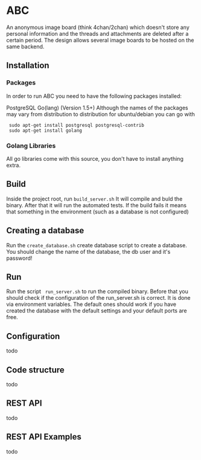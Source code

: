 # ABC

An anonymous image board (think 4chan/2chan) which doesn't store any personal information and the threads and attachments are deleted after a certain period. The design allows several image boards to be hosted on the same backend.

## Installation

### Packages

In order to run ABC you need to have the following packages installed:

PostgreSQL
Go(lang) (Version 1.5+)
Although the names of the packages may vary from distribution to distribution for ubuntu/debian you can go with
```
 sudo apt-get install postgresql postgresql-contrib
 sudo apt-get install golang
 ```

### Golang Libraries

 All go libraries come with this source, you don't have to install anything extra.


## Build
 Inside the project root, run ```build_server.sh``` It will compile and buld the binary. After that it will run the automated tests. If the build fails it means that something in the environment (such as a database is not configured)

## Creating a database
 Run the 	```create_database.sh``` create database script to create a database. You should change the name of the database, the db user and it's password!

## Run

Run the script ``` run_server.sh```  to run the compiled binary. Before that you should check if the configuration of the run_server.sh is correct. It is  done via environment variables. The default ones should work if you have created the database with the default settings and your default ports are free.

## Configuration

todo

## Code structure

todo

## REST API
todo

## REST API Examples

todo
